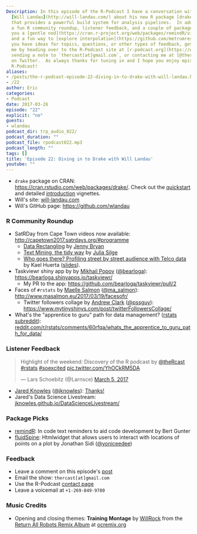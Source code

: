 ```yaml
---
Description: In this episode of the R-Podcast I have a conversation with my colleague
  [Will Landau](http://will-landau.com/) about his new R package [drake](https://cran.rstudio.com/web/packages/drake/)
  that provides a powerful build system for analysis pipelines.  In addition we have
  a fun R community roundup, listener feedback, and a couple of package picks to give
  you a [gentle nod](https://cran.r-project.org/web/packages/remindR/vignettes/remindR_vignette.html)
  and a fun way to [explore interpolation](https://github.com/metrumresearchgroup/fluidSpline).  If
  you have ideas for topics, questions, or other types of feedback, get in touch with
  me by heading over to the R-Podcast site at [r-podcast.org](https://www.r-podcast.org),
  sending a note to `thercast[at]gmail.com`, or contacting me at [@thercast](https://twitter.com/thercast)
  on Twitter.  As always thanks for tuning in and I hope you enjoy episode 22 of the
  R-Podcast!
aliases:
- /posts/the-r-podcast-episode-22-diving-in-to-drake-with-will-landau.html
- /22
author: Eric
categories:
- Podcast
date: 2017-03-26
episode: "22"
explicit: "no"
guests:
- wlandau
podcast_dir: trp_audio_022/
podcast_duration: ""
podcast_file: rpodcast022.mp3
podcast_length: ""
tags: []
title: 'Episode 22: Diving in to Drake with Will Landau'
youtube: ""
---
```


* `drake` package on CRAN: <https://cran.rstudio.com/web/packages/drake/>.  Check out the [quickstart](https://cran.rstudio.com/web/packages/drake/vignettes/quickstart.html) and detailed [introduction](https://cran.rstudio.com/web/packages/drake/vignettes/drake.html) vignettes.
* Will's site: [will-landau.com](http://will-landau.com/)
* Will's GitHub page: <https://github.com/wlandau>

### R Community Roundup

* SatRDay from Cape Town videos now available: <http://capetown2017.satrdays.org/#programme>
    * [Data Rectangling](https://youtu.be/GapSskrtUzU) by  [Jenny Bryan](https://twitter.com/JennyBryan)
    * [Text Mining, the tidy way](https://youtu.be/Xoqs2lNeync) by [Julia Silge](http://juliasilge.com/)
    * [Who goes there? Profiling street by street audience with Telco data](https://youtu.be/Li1R4Z3KH5I) by Kael Huerta ([slides](http://capetown2017.satrdays.org/talks/satRday-2017-huerta.pdf)).
* Taskviewr shiny app by by [Mikhail Popov](https://www.mpopov.com/) ([@bearloga](https://twitter.com/bearloga)): <https://bearloga.shinyapps.io/taskviewr/>
    * My PR to the app: <https://github.com/bearloga/taskviewr/pull/2>
* Faces of `#rstats` by [Maelle Salmon](http://www.masalmon.eu/) ([@ma_salmon](https://twitter.com/ma_salmon)): <http://www.masalmon.eu/2017/03/19/facesofr/>
    * Twitter followers collage by [Andrew Clark](https://www.mytinyshinys.com/) ([@pssguy](https://twitter.com/pssguy)): <https://www.mytinyshinys.com/post/twitterFollowersCollage/>
* What's the "apprentice to guru" path for data management? ([rstats subreddit](https://www.reddit.com/r/rstats/)): [reddit.com/r/rstats/comments/60rfqa/whats_the_apprentice_to_guru_path_for_data/](https://www.reddit.com/r/rstats/comments/60rfqa/whats_the_apprentice_to_guru_path_for_data/)

### Listener Feedback

<blockquote class="twitter-tweet" data-cards="hidden" data-lang="en"><p lang="en" dir="ltr">Highlight of the weekend: Discovery of the R podcast by <a href="https://twitter.com/theRcast">@theRcast</a> <a href="https://twitter.com/hashtag/rstats?src=hash">#rstats</a> <a href="https://twitter.com/hashtag/soexcited?src=hash">#soexcited</a> <a href="https://t.co/YhOCkRM5DA">pic.twitter.com/YhOCkRM5DA</a></p>&mdash; Lars Schoebitz (@Larnsce) <a href="https://twitter.com/Larnsce/status/838474523037007880">March 5, 2017</a></blockquote>
<script async src="//platform.twitter.com/widgets.js" charset="utf-8"></script>

* [Jared Knowles](https://www.jaredknowles.com/) ([@jknowles](https://twitter.com/jknowles)): [Thanks!](http://pastebin.com/4gRw30C0)
* Jared's Data Science Livestream: [jknowles.github.io/DataScienceLivestream/](https://jknowles.github.io/DataScienceLivestream/)

### Package Picks

* [remindR](https://cran.r-project.org/web/packages/remindR/vignettes/remindR_vignette.html): In code text reminders to aid code development by Bert Gunter
* [fluidSpine](https://github.com/metrumresearchgroup/fluidSpline): Htmlwidget that allows users to interact with locations of points on a plot by Jonathan Sidi ([@yoniceedee](https://twitter.com/yoniceedee))

### Feedback

- Leave a comment on this episode's [post](link://slug/the-r-podcast-episode-22-diving-in-to-drake-with-will-landau)
- Email the show: `thercast[at]gmail.com`
- Use the R-Podcast [contact page](link://slug/contact)
- Leave a voicemail at `+1-269-849-9780`

### Music Credits

- Opening and closing themes: __Training Montage__ by [WillRock](http://ocremix.org/artist/5043/willrock)  from the [Return All Robots Remix Album](http://ocremix.org/events/returnallrobots/) at [ocremix.org](http://ocremix.org/)

